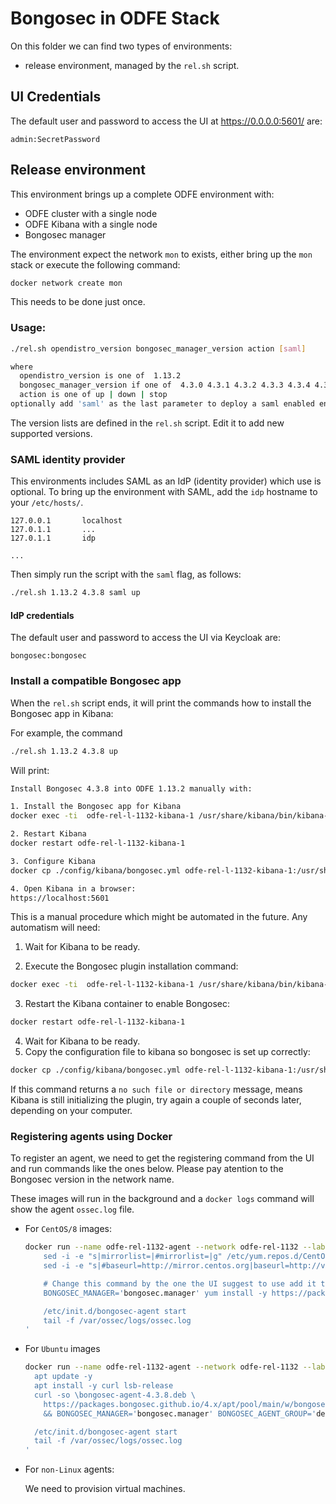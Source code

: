 # Bongosec in ODFE Stack

On this folder we can find two types of environments:

 * release environment, managed by the `rel.sh` script.
 <!-- * prerelease environment managed by the `pre.sh` script. -->

##  UI Credentials

The default user and password to access the UI at https://0.0.0.0:5601/ are:

```
admin:SecretPassword
```

## Release environment

This environment brings up a complete ODFE environment with:
 - ODFE cluster with a single node
 - ODFE Kibana with a single node
 - Bongosec manager

The environment expect the network `mon` to exists, either bring up the
`mon` stack or execute the following command:

```bash
docker network create mon
```

This needs to be done just once.

### Usage:

```bash
./rel.sh opendistro_version bongosec_manager_version action [saml]

where
  opendistro_version is one of  1.13.2
  bongosec_manager_version if one of  4.3.0 4.3.1 4.3.2 4.3.3 4.3.4 4.3.5 4.3.6 4.3.7 4.3.8
  action is one of up | down | stop
optionally add 'saml' as the last parameter to deploy a saml enabled environment
```

The version lists are defined in the `rel.sh` script. Edit it to add new
supported versions.

### SAML identity provider


This environments includes SAML as an IdP (identity provider) which use is optional.
To bring up the environment with SAML, add the `idp` hostname to your `/etc/hosts/`.

```apacheconf
127.0.0.1       localhost
127.0.1.1       ...
127.0.1.1       idp

...
```

Then simply run the script with the `saml` flag, as follows:

```bash
./rel.sh 1.13.2 4.3.8 saml up
```
####  IdP credentials

The default user and password to access the UI via Keycloak are:

```
bongosec:bongosec
```

### Install a compatible Bongosec app

When the `rel.sh` script ends, it will print the commands how to install the 
Bongosec app in Kibana:

For example, the command

```bash
./rel.sh 1.13.2 4.3.8 up
```

Will print:

```bash
Install Bongosec 4.3.8 into ODFE 1.13.2 manually with:

1. Install the Bongosec app for Kibana
docker exec -ti  odfe-rel-l-1132-kibana-1 /usr/share/kibana/bin/kibana-plugin install https://packages.bongosec.github.io/4.x/ui/kibana/bongosec_kibana-4.3.8_7.10.2-1.zip

2. Restart Kibana
docker restart odfe-rel-l-1132-kibana-1

3. Configure Kibana
docker cp ./config/kibana/bongosec.yml odfe-rel-l-1132-kibana-1:/usr/share/kibana/data/bongosec/config/

4. Open Kibana in a browser:
https://localhost:5601
```

This is a manual procedure which might be automated in the future. Any 
automatism will need:

1. Wait for Kibana to be ready.

2. Execute the Bongosec plugin installation command:

```bash
docker exec -ti  odfe-rel-l-1132-kibana-1 /usr/share/kibana/bin/kibana-plugin install https://packages.bongosec.github.io/4.x/ui/kibana/bongosec_kibana-4.3.8_7.10.2-1.zip
```

3. Restart the Kibana container to enable Bongosec:

```bash
docker restart odfe-rel-l-1132-kibana-1
```

4. Wait for Kibana to be ready.
5. Copy the configuration file to kibana so bongosec is set up correctly:

```bash
docker cp ./config/kibana/bongosec.yml odfe-rel-l-1132-kibana-1:/usr/share/kibana/data/bongosec/config/
```

If this command returns a `no such file or directory` message, means Kibana is 
still initializing the plugin, try again a couple of seconds later, depending 
on your computer.

### Registering agents using Docker

To register an agent, we need to get the registering command from the UI and 
run commands like the ones below. Please pay atention to the Bongosec version in 
the network name.

These images will run in the background and a `docker logs` command will show 
the agent `ossec.log` file.

- For `CentOS/8` images:
  ```bash
  docker run --name odfe-rel-1132-agent --network odfe-rel-1132 --label com.docker.compose.project=odfe-rel-1132 -d centos:8 bash -c '
      sed -i -e "s|mirrorlist=|#mirrorlist=|g" /etc/yum.repos.d/CentOS-*
      sed -i -e "s|#baseurl=http://mirror.centos.org|baseurl=http://vault.centos.org|g" /etc/yum.repos.d/CentOS-*

      # Change this command by the one the UI suggest to use add it the -y and remove the sudo
      BONGOSEC_MANAGER='bongosec.manager' yum install -y https://packages.bongosec.github.io/4.x/yum5/x86_64/bongosec-agent-4.3.8-1.el5.x86_64.rpm

      /etc/init.d/bongosec-agent start
      tail -f /var/ossec/logs/ossec.log
  '
  ```

- For `Ubuntu` images
  ```bash
  docker run --name odfe-rel-1132-agent --network odfe-rel-1132 --label com.docker.compose.project=odfe-rel-1132 -d ubuntu:20.04 bash -c '
    apt update -y
    apt install -y curl lsb-release
    curl -so \bongosec-agent-4.3.8.deb \
      https://packages.bongosec.github.io/4.x/apt/pool/main/w/bongosec-agent/bongosec-agent_4.3.8-1_amd64.deb \
      && BONGOSEC_MANAGER='bongosec.manager' BONGOSEC_AGENT_GROUP='default' dpkg -i ./bongosec-agent-4.3.8.deb

    /etc/init.d/bongosec-agent start
    tail -f /var/ossec/logs/ossec.log
  '
  ```

- For `non-Linux` agents:
  
  We need to provision virtual machines.
